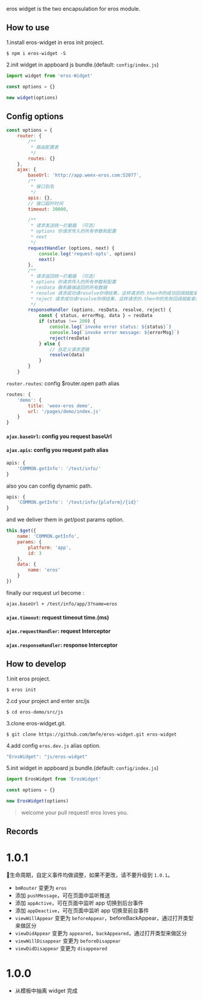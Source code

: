 eros widget is the two encapsulation for eros module.

## How to use
1.install eros-widget in eros init project.
```
$ npm i eros-widget -S
```
2.init widget in appboard js bundle.(default: `config/index.js`)
``` js
import widget from 'eros-Widget'

const options = {}

new widget(options)
```

## Config options
```js
const options = {
    router: {
        /**
         * 路由配置表
         */
        routes: {}
    },
    ajax: {
        baseUrl: 'http://app.weex-eros.com:52077',
        /**
         * 接口别名
         */
        apis: {},
        // 接口超时时间
        timeout: 30000,

        /**
         * 请求发送统一拦截器 （可选）
         * options 你请求传入的所有参数和配置
         * next
         */
        requestHandler (options, next) {
            console.log('request-opts', options)
            next()
        },
        /**
         * 请求返回统一拦截器 （可选）
         * options 你请求传入的所有参数和配置
         * resData 服务器端返回的所有数据
         * resolve 请求成功请resolve你得结果，这样请求的.then中的成功回调就能拿到你resolve的数据
         * reject 请求成功请resolve你得结果，这样请求的.then中的失败回调就能拿到你reject的数据
         */
        responseHandler (options, resData, resolve, reject) {
            const { status, errorMsg, data } = resData
            if (status !== 200) {
                console.log(`invoke error status: ${status}`)
                console.log(`invoke error message: ${errorMsg}`)
                reject(resData)
            } else {
                // 自定义请求逻辑
                resolve(data)
            }
        }
    }
```

`router.routes`: config $router.open path alias
```js
routes: {
	'demo': {
        title: 'weex-eros demo',
        url: '/pages/demo/index.js'
    }
}
```

#### `ajax.baseUrl`: config you request baseUrl
#### `ajax.apis`: config you request path alias
```js
apis: {
    'COMMON.getInfo': '/test/info/'
}
```
 also you can config dynamic path.
```js
apis: {
    'COMMON.getInfo': '/test/info/{plaform}/{id}'
}
```
and we deliver them in $get/$post params option.
```js
this.$get({
    name: 'COMMON.getInfo',
    params: {
        platform: 'app',
        id: 3
    },
    data: {
        name: 'eros'
    }
})
```
finally our request url become :
```
ajax.baseUrl + /test/info/app/3?name=eros
```

#### `ajax.timeout`: request timeout time.(ms)
#### `ajax.requestHandler`: request Interceptor
#### `ajax.responseHandler`: response Interceptor

## How to develop

1.init eros project.

```
$ eros init
```

2.cd your project and enter src/js

```
$ cd eros-demo/src/js
```

3.clone eros-widget.git.
```
$ git clone https://github.com/bmfe/eros-widget.git eros-widget
```

4.add config `eros.dev.js` alias option.
```js
"ErosWidget": "js/eros-widget"
```

5.init widget in appboard js bundle.(default: `config/index.js`)
```js
import ErosWidget from 'ErosWidget'

const options = {}

new ErosWidget(options)
```

> welcome your pull request! eros loves you.

## Records
# 1.0.1
生命周期，自定义事件均做调整，如果不更改，请不要升级到 `1.0.1`。
* `bmRouter` 变更为 `eros`
* 添加 `pushMessage`，可在页面中监听推送
* 添加 `appActive`，可在页面中监听 app 切换到后台事件
* 添加 `appDeactive`，可在页面中监听 app 切换至前台事件
* `viewWillAppear` 变更为 `beforeAppear`，beforeBackAppear，通过打开类型来做区分
* `viewDidAppear` 变更为 `appeared`，`backAppeared`，通过打开类型来做区分
* `viewWillDisappear` 变更为 `beforeDisappear`
* `viewDidDisappear` 变更为 `disappeared`

# 1.0.0
* 从模板中抽离 widget 完成